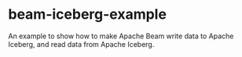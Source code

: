 # beam-iceberg-example
An example to show how to make Apache Beam write data to Apache Iceberg,  and read data from Apache Iceberg.
